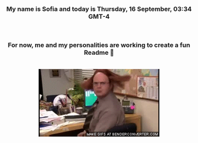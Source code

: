 


<div align="center">
<h3 >My name is Sofia and today is Thursday, 16 September, 03:34 GMT-4</h3><br>
<h3 >For now, me and my personalities are working to create a fun Readme 👋
</h3><br>
<img src='img/dwight.gif' alt='working...'/>
</div>
